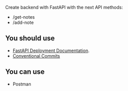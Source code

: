 Create backend with FastAPI with the next API methods:

- /get-notes
- /add-note

## You should use

- [FastAPI Deployment Documentation](https://fastapi.tiangolo.com/deployment/manually/).
- [Conventional Commits](https://www.conventionalcommits.org/en/v1.0.0/)

## You can use

- Postman
